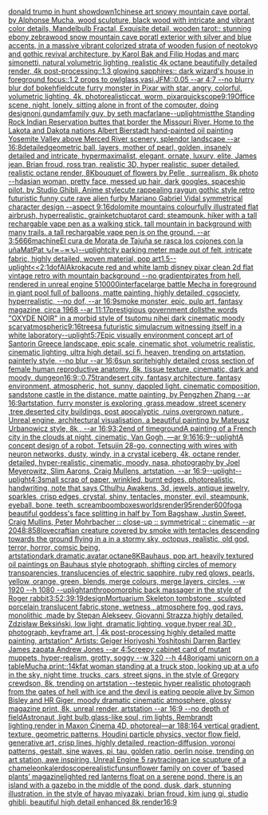 [donald trump in hunt showdown](https://www.ebank.nz/aiartgenerator?category=donald%20trump%20in%20hunt%20showdown)[1](https://www.ebank.nz/aiartgenerator?category=1)[chinese art snowy mountain cave portal, by Alphonse Mucha, wood sculpture, black wood with intricate and vibrant color details, Mandelbulb Fractal, Exquisite detail, wooden tarot:: stunning ebony zebrawood snow mountain cave poratl exterior with silver and blue accents, in a massive vibrant colorized strata of wooden fusion of neotokyo and gothic revival architecture, by Karol Bak and Filip Hodas and marc simonetti, natural volumetric lighting, realistic 4k octane beautifully detailed render, 4k post-processing::1.3 glowing sapphires:: dark wizard's house in foreground focus::1.2 props to owlglass,vasi,JFM::0.05 --ar 4:7  --no blurry blur dof bokeh](https://www.ebank.nz/aiartgenerator?category=chinese%20art%20snowy%20mountain%20cave%20portal%2C%20by%20Alphonse%20Mucha%2C%20wood%20sculpture%2C%20black%20wood%20with%20intricate%20and%20vibrant%20color%20details%2C%20Mandelbulb%20Fractal%2C%20Exquisite%20detail%2C%20wooden%20tarot%3A%3A%20stunning%20ebony%20zebrawood%20snow%20mountain%20cave%20poratl%20exterior%20with%20silver%20and%20blue%20accents%2C%20in%20a%20massive%20vibrant%20colorized%20strata%20of%20wooden%20fusion%20of%20neotokyo%20and%20gothic%20revival%20architecture%2C%20by%20Karol%20Bak%20and%20Filip%20Hodas%20and%20marc%20simonetti%2C%20natural%20volumetric%20lighting%2C%20realistic%204k%20octane%20beautifully%20detailed%20render%2C%204k%20post-processing%3A%3A1.3%20glowing%20sapphires%3A%3A%20dark%20wizard%27s%20house%20in%20foreground%20focus%3A%3A1.2%20props%20to%20owlglass%2Cvasi%2CJFM%3A%3A0.05%20--ar%204%3A7%20%20--no%20blurry%20blur%20dof%20bokeh)[field](https://www.ebank.nz/aiartgenerator?category=field)[cute furry monster in Pixar with star, angry, colorful, volumetric lighting, 4k, photorealistic](https://www.ebank.nz/aiartgenerator?category=cute%20furry%20monster%20in%20Pixar%20with%20star%2C%20angry%2C%20colorful%2C%20volumetric%20lighting%2C%204k%2C%20photorealistic)[cat, worm, pixar](https://www.ebank.nz/aiartgenerator?category=cat%2C%20worm%2C%20pixar)[quickscope](https://www.ebank.nz/aiartgenerator?category=quickscope)[9:19](https://www.ebank.nz/aiartgenerator?category=9%3A19)[Office scene, night, lonely, sitting alone in front of the computer, doing design](https://www.ebank.nz/aiartgenerator?category=Office%20scene%2C%20night%2C%20lonely%2C%20sitting%20alone%20in%20front%20of%20the%20computer%2C%20doing%20design)[oni,gundam](https://www.ebank.nz/aiartgenerator?category=oni%2Cgundam)[family guy, by seth macfarlane](https://www.ebank.nz/aiartgenerator?category=family%20guy%2C%20by%20seth%20macfarlane)[--uplight](https://www.ebank.nz/aiartgenerator?category=--uplight)[mist](https://www.ebank.nz/aiartgenerator?category=mist)[the Standing Rock Indian Reservation buttes that border the Missouri River. Home to the Lakota and Dakota nations Albert Bierstadt hand-painted oil painting Yosemite Valley above Merced River scenery, splendor landscape --ar 16:8](https://www.ebank.nz/aiartgenerator?category=the%20Standing%20Rock%20Indian%20Reservation%20buttes%20that%20border%20the%20Missouri%20River.%20Home%20to%20the%20Lakota%20and%20Dakota%20nations%20Albert%20Bierstadt%20hand-painted%20oil%20painting%20Yosemite%20Valley%20above%20Merced%20River%20scenery%2C%20splendor%20landscape%20--ar%2016%3A8)[detailed](https://www.ebank.nz/aiartgenerator?category=detailed)[geometric ball, layers, mother of pearl, golden, insanely detailed and intricate, hypermaximalist, elegant, ornate, luxury, elite, James jean, Brian froud, ross tran, realistic 3D, hyper realistic, super detailed, realistic octane render, 8K](https://www.ebank.nz/aiartgenerator?category=geometric%20ball%2C%20layers%2C%20mother%20of%20pearl%2C%20golden%2C%20insanely%20detailed%20and%20intricate%2C%20hypermaximalist%2C%20elegant%2C%20ornate%2C%20luxury%2C%20elite%2C%20James%20jean%2C%20Brian%20froud%2C%20ross%20tran%2C%20realistic%203D%2C%20hyper%20realistic%2C%20super%20detailed%2C%20realistic%20octane%20render%2C%208K)[bouquet of flowers by Pelle , surrealism, 8k photo --hd](https://www.ebank.nz/aiartgenerator?category=bouquet%20of%20flowers%20by%20Pelle%20%2C%20surrealism%2C%208k%20photo%20--hd)[asian woman, pretty face, messed up hair, dark googles. spaceship pilot. by Studio Ghibli, Anime style](https://www.ebank.nz/aiartgenerator?category=asian%20woman%2C%20pretty%20face%2C%20messed%20up%20hair%2C%20dark%20googles.%20spaceship%20pilot.%20by%20Studio%20Ghibli%2C%20Anime%20style)[cute rappealing raygun gothic style retro futuristic funny cute rave alien furby Mariano Gabriel Vidal symmetrical character design --aspect 9:16](https://www.ebank.nz/aiartgenerator?category=cute%20rappealing%20raygun%20gothic%20style%20retro%20futuristic%20funny%20cute%20rave%20alien%20furby%20Mariano%20Gabriel%20Vidal%20symmetrical%20character%20design%20--aspect%209%3A16)[dolomite mountains colourfully illustrated flat airbrush, hyperrealistic, grain](https://www.ebank.nz/aiartgenerator?category=dolomite%20mountains%20colourfully%20illustrated%20flat%20airbrush%2C%20hyperrealistic%2C%20grain)[ketchup](https://www.ebank.nz/aiartgenerator?category=ketchup)[tarot card: steampunk. hiker with a tall rechargable vape pen as a walking stick. tall mountain in background with many trails. a tall rechargable vape pen is on the ground. --ar 3:5](https://www.ebank.nz/aiartgenerator?category=tarot%20card%3A%20steampunk.%20hiker%20with%20a%20tall%20rechargable%20vape%20pen%20as%20a%20walking%20stick.%20tall%20mountain%20in%20background%20with%20many%20trails.%20a%20tall%20rechargable%20vape%20pen%20is%20on%20the%20ground.%20--ar%203%3A5)[666](https://www.ebank.nz/aiartgenerator?category=666)[machine](https://www.ebank.nz/aiartgenerator?category=machine)[El cura de Morata de Tajuña se rasca los cojones con la uña](https://www.ebank.nz/aiartgenerator?category=El%20cura%20de%20Morata%20de%20Taju%C3%B1a%20se%20rasca%20los%20cojones%20con%20la%20u%C3%B1a)[MatPat ԅ(≖⌣≖ԅ)](https://www.ebank.nz/aiartgenerator?category=MatPat%20%D4%85%28%E2%89%96%E2%8C%A3%E2%89%96%D4%85%29)[--uplight](https://www.ebank.nz/aiartgenerator?category=--uplight)[city parking meter made out of felt, intricate fabric, highly detailed, woven material, pop art](https://www.ebank.nz/aiartgenerator?category=city%20parking%20meter%20made%20out%20of%20felt%2C%20intricate%20fabric%2C%20highly%20detailed%2C%20woven%20material%2C%20pop%20art)[1.5](https://www.ebank.nz/aiartgenerator?category=1.5)[--uplight](https://www.ebank.nz/aiartgenerator?category=--uplight)[<<2:1](https://www.ebank.nz/aiartgenerator?category=%3C%3C2%3A1)[dof](https://www.ebank.nz/aiartgenerator?category=dof)[AlAkroka](https://www.ebank.nz/aiartgenerator?category=AlAkroka)[cute red and white lamb disney pixar clean 2d flat vintage retro with mountain background --no gradient](https://www.ebank.nz/aiartgenerator?category=cute%20red%20and%20white%20lamb%20disney%20pixar%20clean%202d%20flat%20vintage%20retro%20with%20mountain%20background%20--no%20gradient)[pirates from hell, rendered in unreal engine 5](https://www.ebank.nz/aiartgenerator?category=pirates%20from%20hell%2C%20rendered%20in%20unreal%20engine%205)[10000](https://www.ebank.nz/aiartgenerator?category=10000)[interface](https://www.ebank.nz/aiartgenerator?category=interface)[large battle Mecha in foreground in giant pool full of balloons, matte painting, highly detailed, cgsociety, hyperrealistic, --no dof, --ar 16:9](https://www.ebank.nz/aiartgenerator?category=large%20battle%20Mecha%20in%20foreground%20in%20giant%20pool%20full%20of%20balloons%2C%20matte%20painting%2C%20highly%20detailed%2C%20cgsociety%2C%20hyperrealistic%2C%20--no%20dof%2C%20--ar%2016%3A9)[smoke monster, epic, pulp art, fantasy magazine, circa 1968 --ar 11:17](https://www.ebank.nz/aiartgenerator?category=smoke%20monster%2C%20epic%2C%20pulp%20art%2C%20fantasy%20magazine%2C%20circa%201968%20--ar%2011%3A17)[prestigious government dolls](https://www.ebank.nz/aiartgenerator?category=prestigious%20government%20dolls)[the words "OXYDE NOIR" in a morbid style of tsutomu nihei dark cinematic moody scary](https://www.ebank.nz/aiartgenerator?category=the%20words%20%22OXYDE%20NOIR%22%20in%20a%20morbid%20style%20of%20tsutomu%20nihei%20dark%20cinematic%20moody%20scary)[atmospheric](https://www.ebank.nz/aiartgenerator?category=atmospheric)[9:16](https://www.ebank.nz/aiartgenerator?category=9%3A16)[trees](https://www.ebank.nz/aiartgenerator?category=trees)[a futuristic simulacrum witnessing itself in a white laboratory](https://www.ebank.nz/aiartgenerator?category=a%20futuristic%20simulacrum%20witnessing%20itself%20in%20a%20white%20laboratory)[--uplight](https://www.ebank.nz/aiartgenerator?category=--uplight)[5:7](https://www.ebank.nz/aiartgenerator?category=5%3A7)[Epic visually environment concept art of Santorin Greece landscape, epic scale, cinematic shot, volumetric realistic, cinematic lighting, ultra high detail, sci fi, heaven,  trending on artstation, painterly style, --no blur --ar 16:6](https://www.ebank.nz/aiartgenerator?category=Epic%20visually%20environment%20concept%20art%20of%20Santorin%20Greece%20landscape%2C%20epic%20scale%2C%20cinematic%20shot%2C%20volumetric%20realistic%2C%20cinematic%20lighting%2C%20ultra%20high%20detail%2C%20sci%20fi%2C%20heaven%2C%20%20trending%20on%20artstation%2C%20painterly%20style%2C%20--no%20blur%20--ar%2016%3A6)[sun sprite](https://www.ebank.nz/aiartgenerator?category=sun%20sprite)[highly detailed cross section of female human reproductive anatomy, 8k, tissue texture, cinematic, dark and moody, dungeon](https://www.ebank.nz/aiartgenerator?category=highly%20detailed%20cross%20section%20of%20female%20human%20reproductive%20anatomy%2C%208k%2C%20tissue%20texture%2C%20cinematic%2C%20dark%20and%20moody%2C%20dungeon)[16:9](https://www.ebank.nz/aiartgenerator?category=16%3A9)[::0.75](https://www.ebank.nz/aiartgenerator?category=%3A%3A0.75)[tran](https://www.ebank.nz/aiartgenerator?category=tran)[desert city, fantasy architecture, fantasy environment, atmospheric, hot, sunny, dappled light. cinematic composition, sandstone castle in the distance, matte painting, by Pengzhen Zhang --ar 16:9](https://www.ebank.nz/aiartgenerator?category=desert%20city%2C%20fantasy%20architecture%2C%20fantasy%20environment%2C%20atmospheric%2C%20hot%2C%20sunny%2C%20dappled%20light.%20cinematic%20composition%2C%20sandstone%20castle%20in%20the%20distance%2C%20matte%20painting%2C%20by%20Pengzhen%20Zhang%20--ar%2016%3A9)[artstation, furry monster is exploring ,grass,meadow ,street scenery ,tree,deserted city buildings, post apocalyptic ,ruins,overgrown nature , Unreal engine, architectural visualisation, a beautiful painting by Mateusz Urbanowicz style, 8k , --ar 16:9](https://www.ebank.nz/aiartgenerator?category=artstation%2C%20furry%20monster%20is%20exploring%20%2Cgrass%2Cmeadow%20%2Cstreet%20scenery%20%2Ctree%2Cdeserted%20city%20buildings%2C%20post%20apocalyptic%20%2Cruins%2Covergrown%20nature%20%2C%20Unreal%20engine%2C%20architectural%20visualisation%2C%20a%20beautiful%20painting%20by%20Mateusz%20Urbanowicz%20style%2C%208k%20%2C%20--ar%2016%3A9)[3:2](https://www.ebank.nz/aiartgenerator?category=3%3A2)[end of time](https://www.ebank.nz/aiartgenerator?category=end%20of%20time)[ground](https://www.ebank.nz/aiartgenerator?category=ground)[A painting of a French city in the clouds at night, cinematic, Van Gogh, —ar 9:16](https://www.ebank.nz/aiartgenerator?category=A%20painting%20of%20a%20French%20city%20in%20the%20clouds%20at%20night%2C%20cinematic%2C%20Van%20Gogh%2C%20%E2%80%94ar%209%3A16)[16:9](https://www.ebank.nz/aiartgenerator?category=16%3A9)[--uplight](https://www.ebank.nz/aiartgenerator?category=--uplight)[A concept design of a robot, Tetsujin 28-go, connecting with wires with neuron networks, dusty, windy, in a crystal iceberg, 4k, octane render, detailed, hyper-realistic, cinematic, moody, nasa, photography by Joel Meyerowitz, Slim Aarons, Craig Mullens, artstation, --ar 16:9](https://www.ebank.nz/aiartgenerator?category=A%20concept%20design%20of%20a%20robot%2C%20Tetsujin%2028-go%2C%20connecting%20with%20wires%20with%20neuron%20networks%2C%20dusty%2C%20windy%2C%20in%20a%20crystal%20iceberg%2C%204k%2C%20octane%20render%2C%20detailed%2C%20hyper-realistic%2C%20cinematic%2C%20moody%2C%20nasa%2C%20photography%20by%20Joel%20Meyerowitz%2C%20Slim%20Aarons%2C%20Craig%20Mullens%2C%20artstation%2C%20--ar%2016%3A9)[--uplight](https://www.ebank.nz/aiartgenerator?category=--uplight)[--uplight](https://www.ebank.nz/aiartgenerator?category=--uplight)[4:3](https://www.ebank.nz/aiartgenerator?category=4%3A3)[small scrap of paper, wrinkled, burnt edges, photorealistic, handwriting, note that says Cthulhu Awakens, 3d, jewels, antique jewelry, sparkles, crisp edges, crystal, shiny, tentacles, monster, evil, steampunk, eyeball, bone, teeth, scream](https://www.ebank.nz/aiartgenerator?category=small%20scrap%20of%20paper%2C%20wrinkled%2C%20burnt%20edges%2C%20photorealistic%2C%20handwriting%2C%20note%20that%20says%20Cthulhu%20Awakens%2C%203d%2C%20jewels%2C%20antique%20jewelry%2C%20sparkles%2C%20crisp%20edges%2C%20crystal%2C%20shiny%2C%20tentacles%2C%20monster%2C%20evil%2C%20steampunk%2C%20eyeball%2C%20bone%2C%20teeth%2C%20scream)[boomboxes](https://www.ebank.nz/aiartgenerator?category=boomboxes)[worlds](https://www.ebank.nz/aiartgenerator?category=worlds)[render](https://www.ebank.nz/aiartgenerator?category=render)[95](https://www.ebank.nz/aiartgenerator?category=95)[render](https://www.ebank.nz/aiartgenerator?category=render)[600](https://www.ebank.nz/aiartgenerator?category=600)[fog](https://www.ebank.nz/aiartgenerator?category=fog)[a beautiful goddess's face splitting in half by Tom Bagshaw, Justin Sweet, Craig Mullins, Peter Mohrbacher :: close-up :: symmetrical :: cinematic --ar 2048:858](https://www.ebank.nz/aiartgenerator?category=a%20beautiful%20goddess%27s%20face%20splitting%20in%20half%20by%20Tom%20Bagshaw%2C%20Justin%20Sweet%2C%20Craig%20Mullins%2C%20Peter%20Mohrbacher%20%3A%3A%20close-up%20%3A%3A%20symmetrical%20%3A%3A%20cinematic%20--ar%202048%3A858)[lovecraftian creature covered by smoke with tentacles descending towards the ground flying in a in a stormy sky, octopus, realistic, old god, terror, horror, comsic being, artstation](https://www.ebank.nz/aiartgenerator?category=lovecraftian%20creature%20covered%20by%20smoke%20with%20tentacles%20descending%20towards%20the%20ground%20flying%20in%20a%20in%20a%20stormy%20sky%2C%20octopus%2C%20realistic%2C%20old%20god%2C%20terror%2C%20horror%2C%20comsic%20being%2C%20artstation)[dark,dramatic,avatar,octane](https://www.ebank.nz/aiartgenerator?category=dark%2Cdramatic%2Cavatar%2Coctane)[8K](https://www.ebank.nz/aiartgenerator?category=8K)[Bauhaus, pop art, heavily textured oil paintings on Bauhaus style photograph, shifting circles of memory transparencies, translucencies of electric sapphire, ruby red glows, pearls, yellow, orange, green, blends, merge colours, merge layers, circles, --w 1920 --h 1080 --uplight](https://www.ebank.nz/aiartgenerator?category=Bauhaus%2C%20pop%20art%2C%20heavily%20textured%20oil%20paintings%20on%20Bauhaus%20style%20photograph%2C%20shifting%20circles%20of%20memory%20transparencies%2C%20translucencies%20of%20electric%20sapphire%2C%20ruby%20red%20glows%2C%20pearls%2C%20yellow%2C%20orange%2C%20green%2C%20blends%2C%20merge%20colours%2C%20merge%20layers%2C%20circles%2C%20--w%201920%20--h%201080%20--uplight)[anthropomorphic back massager in the style of Roger rabbit](https://www.ebank.nz/aiartgenerator?category=anthropomorphic%20back%20massager%20in%20the%20style%20of%20Roger%20rabbit)[3:5](https://www.ebank.nz/aiartgenerator?category=3%3A5)[2:3](https://www.ebank.nz/aiartgenerator?category=2%3A3)[9:19](https://www.ebank.nz/aiartgenerator?category=9%3A19)[design](https://www.ebank.nz/aiartgenerator?category=design)[Mortuarium Skeleton tombstone , sculpted porcelain translucent fabric,stone,  wetness , atmosphere fog, god rays, monolithic ,made by Stepan Alekseev, Giovanni Strazza,highly detailed, Zdzisław Beksiński, low light, dramatic lighting, vogue,hyper real 3D , photograph, keyframe art, | 4k post-processing highly detailed matte painting, artstation"   Artists: Geiger Horiyoshi Yoshitoshi Darren Bartley  James zapata Andrew Jones --ar 4:5](https://www.ebank.nz/aiartgenerator?category=Mortuarium%20Skeleton%20tombstone%20%2C%20sculpted%20porcelain%20translucent%20fabric%2Cstone%2C%20%20wetness%20%2C%20atmosphere%20fog%2C%20god%20rays%2C%20monolithic%20%2Cmade%20by%20Stepan%20Alekseev%2C%20Giovanni%20Strazza%2Chighly%20detailed%2C%20Zdzis%C5%82aw%20Beksi%C5%84ski%2C%20low%20light%2C%20dramatic%20lighting%2C%20vogue%2Chyper%20real%203D%20%2C%20photograph%2C%20keyframe%20art%2C%20%7C%204k%20post-processing%20highly%20detailed%20matte%20painting%2C%20artstation%22%20%20%20Artists%3A%20Geiger%20Horiyoshi%20Yoshitoshi%20Darren%20Bartley%20%20James%20zapata%20Andrew%20Jones%20--ar%204%3A5)[creepy cabinet card of mutant muppets, hyper-realism, grotty, soggy --w 320 --h 448](https://www.ebank.nz/aiartgenerator?category=creepy%20cabinet%20card%20of%20mutant%20muppets%2C%20hyper-realism%2C%20grotty%2C%20soggy%20--w%20320%20--h%20448)[origami unicorn on a table](https://www.ebank.nz/aiartgenerator?category=origami%20unicorn%20on%20a%20table)[Mucha,](https://www.ebank.nz/aiartgenerator?category=Mucha%2C)[print::1](https://www.ebank.nz/aiartgenerator?category=print%3A%3A1)[4k](https://www.ebank.nz/aiartgenerator?category=4k)[fat woman standing at a truck stop, looking up at a ufo in the sky, night time, trucks, cars, street signs, in the style of Gregory crewdson, 8k, trending on artstation --test](https://www.ebank.nz/aiartgenerator?category=fat%20woman%20standing%20at%20a%20truck%20stop%2C%20looking%20up%20at%20a%20ufo%20in%20the%20sky%2C%20night%20time%2C%20trucks%2C%20cars%2C%20street%20signs%2C%20in%20the%20style%20of%20Gregory%20crewdson%2C%208k%2C%20trending%20on%20artstation%20--test)[epic hyper realistic photograph from the gates of hell with ice and the devil is eating people alive by Simon Bisley and HR Giger, moody dramatic cinematic atmosphere, glossy magazine print, 8k, unreal render, artstation --ar 16:9 --no depth of field](https://www.ebank.nz/aiartgenerator?category=epic%20hyper%20realistic%20photograph%20from%20the%20gates%20of%20hell%20with%20ice%20and%20the%20devil%20is%20eating%20people%20alive%20by%20Simon%20Bisley%20and%20HR%20Giger%2C%20moody%20dramatic%20cinematic%20atmosphere%2C%20glossy%20magazine%20print%2C%208k%2C%20unreal%20render%2C%20artstation%20--ar%2016%3A9%20--no%20depth%20of%20field)[Astronaut ,light bulb,glass-like soul, rim lights, Rembrandt lighting,render in Maxon Cinema 4D, photoreal](https://www.ebank.nz/aiartgenerator?category=Astronaut%20%2Clight%20bulb%2Cglass-like%20soul%2C%20rim%20lights%2C%20Rembrandt%20lighting%2Crender%20in%20Maxon%20Cinema%204D%2C%20photoreal)[—ar 188:164 vertical gradient, texture, geometric patterns, Houdini particle physics, vector flow field, generative art, crisp lines, highly detailed, reaction-diffusion, voronoi patterns, gestalt, sine waves, pi, tau, golden ratio, perlin noise, trending on art station, awe inspiring, Unreal Engine 5 raytracing](https://www.ebank.nz/aiartgenerator?category=%E2%80%94ar%20188%3A164%20vertical%20gradient%2C%20texture%2C%20geometric%20patterns%2C%20Houdini%20particle%20physics%2C%20vector%20flow%20field%2C%20generative%20art%2C%20crisp%20lines%2C%20highly%20detailed%2C%20reaction-diffusion%2C%20voronoi%20patterns%2C%20gestalt%2C%20sine%20waves%2C%20pi%2C%20tau%2C%20golden%20ratio%2C%20perlin%20noise%2C%20trending%20on%20art%20station%2C%20awe%20inspiring%2C%20Unreal%20Engine%205%20raytracing)[an ice scupture of a chameleon](https://www.ebank.nz/aiartgenerator?category=an%20ice%20scupture%20of%20a%20chameleon)[kalerdoscope](https://www.ebank.nz/aiartgenerator?category=kalerdoscope)[realistic](https://www.ebank.nz/aiartgenerator?category=realistic)[fun](https://www.ebank.nz/aiartgenerator?category=fun)[sunflower family on cover of ‘based plants’ magazine](https://www.ebank.nz/aiartgenerator?category=sunflower%20family%20on%20cover%20of%20%E2%80%98based%20plants%E2%80%99%20magazine)[lighted red lanterns float on a serene pond, there is an island with a gazebo in the middle of the pond, dusk, dark, stunning illustration, in the style of hayao miyazaki, brian froud, kim jung gi, studio ghibli, beautiful high detail enhanced 8k render](https://www.ebank.nz/aiartgenerator?category=lighted%20red%20lanterns%20float%20on%20a%20serene%20pond%2C%20there%20is%20an%20island%20with%20a%20gazebo%20in%20the%20middle%20of%20the%20pond%2C%20dusk%2C%20dark%2C%20stunning%20illustration%2C%20in%20the%20style%20of%20hayao%20miyazaki%2C%20brian%20froud%2C%20kim%20jung%20gi%2C%20studio%20ghibli%2C%20beautiful%20high%20detail%20enhanced%208k%20render)[16:9](https://www.ebank.nz/aiartgenerator?category=16%3A9)